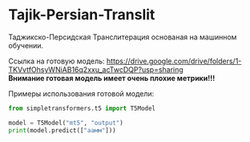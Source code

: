 # Tajik-Persian-Translit

Таджикско-Персидская Транслитерация основаная на машинном обучении.

Ссылка на готовую модель: https://drive.google.com/drive/folders/1-TKVvtfOhsyWNiAB16q2xxu_acTwcDQP?usp=sharing                       
**Внимание готовая модель имеет очень плохие метрики!!!**

Примеры использования готовой модели:
```py
from simpletransformers.t5 import T5Model

model = T5Model("mt5", "output")
print(model.predict(["аамм"]))
```
